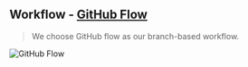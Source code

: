 ## Workflow - [GitHub Flow](https://docs.github.com/en/get-started/quickstart/github-flow)

> We choose GitHub flow as our branch-based workflow.

![GitHub Flow](https://i0.wp.com/build5nines.com/wp-content/uploads/2018/01/GitHub-Flow.png)
